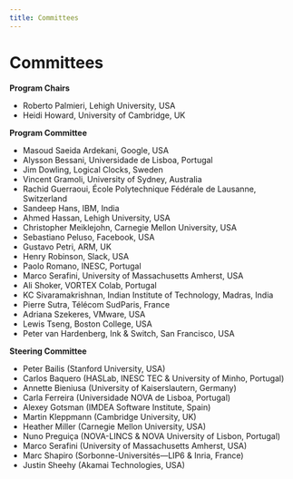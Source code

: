 ```yaml
---
title: Committees
---
```

# Committees

**Program Chairs**
* Roberto Palmieri, Lehigh University, USA
* Heidi Howard, University of Cambridge, UK

**Program Committee**
* Masoud Saeida Ardekani, Google, USA
* Alysson Bessani, Universidade de Lisboa, Portugal
* Jim Dowling, Logical Clocks, Sweden
* Vincent Gramoli, University of Sydney, Australia
* Rachid Guerraoui, École Polytechnique Fédérale de Lausanne, Switzerland
* Sandeep Hans, IBM, India
* Ahmed Hassan, Lehigh University, USA
* Christopher Meiklejohn, Carnegie Mellon University, USA
* Sebastiano Peluso, Facebook, USA
* Gustavo Petri, ARM, UK
* Henry Robinson, Slack, USA
* Paolo Romano, INESC, Portugal
* Marco Serafini, University of Massachusetts Amherst, USA
* Ali Shoker, VORTEX Colab, Portugal
* KC Sivaramakrishnan, Indian Institute of Technology, Madras, India
* Pierre Sutra, Télécom SudParis, France
* Adriana Szekeres, VMware, USA
* Lewis Tseng, Boston College, USA
* Peter van Hardenberg, Ink & Switch, San Francisco, USA

**Steering Committee**
* Peter Bailis (Stanford University, USA)
* Carlos Baquero (HASLab, INESC TEC & University of Minho, Portugal)
* Annette Bieniusa (University of Kaiserslautern, Germany)
* Carla Ferreira (Universidade NOVA de Lisboa, Portugal)
* Alexey Gotsman (IMDEA Software Institute, Spain)
* Martin Kleppmann (Cambridge University, UK)
* Heather Miller (Carnegie Mellon University, USA)
* Nuno Preguiça (NOVA-LINCS & NOVA University of Lisbon, Portugal)
* Marco Serafini (University of Massachusetts Amherst, USA)
* Marc Shapiro (Sorbonne-Universités—LIP6 & Inria, France)
* Justin Sheehy (Akamai Technologies, USA)

